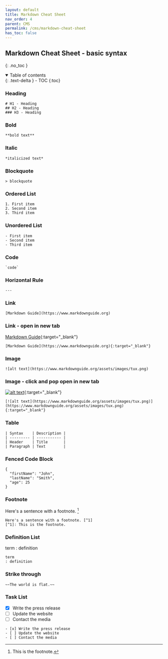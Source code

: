 ```yaml
---
layout: default    
title: Markdown Cheat Sheet
nav_order: 4
parent: CMS
permalink: /cms/markdown-cheat-sheet
has_toc: false
---
```


## Markdown Cheat Sheet - basic syntax 
{: .no_toc } 

<details open markdown="block">
  <summary>
    Table of contents
  </summary>
  {: .text-delta }
- TOC
{:toc}
</details>

### Heading

```
# H1 - Heading
## H2 - Heading
### H3 - Heading
```

### Bold 

```
**bold text**
```

### Italic

```
*italicized text*
```

### Blockquote

```
> blockquote
```
### Ordered List

```
1. First item
2. Second item
3. Third item
```

### Unordered List

```
- First item
- Second item
- Third item
```

### Code

```
`code`
```

### Horizontal Rule

```
---
```

### Link

```
[Markdown Guide](https://www.markdownguide.org)
```
### Link - open in new tab 

[Markdown Guide](https://www.markdownguide.org){:target="_blank"}
```
[Markdown Guide](https://www.markdownguide.org){:target="_blank"}
```

### Image

```
![alt text](https://www.markdownguide.org/assets/images/tux.png)
```

### Image - click and pop open in new tab

[![alt text](https://www.markdownguide.org/assets/images/tux.png)](https://www.markdownguide.org/assets/images/tux.png){:target="_blank"}

```
[![alt text](https://www.markdownguide.org/assets/images/tux.png)](https://www.markdownguide.org/assets/images/tux.png){:target="_blank"}
```

### Table

```
| Syntax    | Description |
| --------- | ----------- |
| Header    | Title       |
| Paragraph | Text        |
```

### Fenced Code Block

```
{
  "firstName": "John",
  "lastName": "Smith",
  "age": 25
}
```

### Footnote

Here's a sentence with a footnote. [^1]
[^1]: This is the footnote.

```
Here's a sentence with a footnote. [^1]
[^1]: This is the footnote.
```

### Definition List

term
: definition

```
term
: definition
```

### Strike through

```
~~The world is flat.~~
```

### Task List

- [x] Write the press release
- [ ] Update the website
- [ ] Contact the media

```
- [x] Write the press release
- [ ] Update the website
- [ ] Contact the media
```
